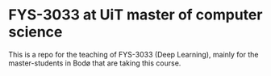 # FYS-3033 at UiT master of computer science

This is a repo for the teaching of FYS-3033 (Deep Learning), mainly for the master-students in Bodø that are taking this course.
